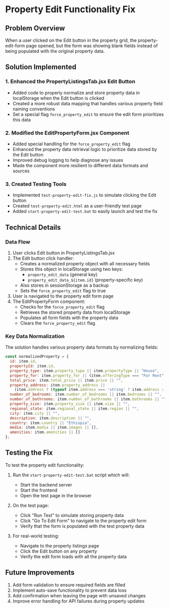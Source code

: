 # Property Edit Functionality Fix

## Problem Overview
When a user clicked on the Edit button in the property grid, the property-edit-form page opened, but the form was showing blank fields instead of being populated with the original property data.

## Solution Implemented

### 1. Enhanced the PropertyListingsTab.jsx Edit Button
- Added code to properly normalize and store property data in localStorage when the Edit button is clicked
- Created a more robust data mapping that handles various property field naming conventions
- Set a special flag `force_property_edit` to ensure the edit form prioritizes this data

### 2. Modified the EditPropertyForm.jsx Component
- Added special handling for the `force_property_edit` flag
- Enhanced the property data retrieval logic to prioritize data stored by the Edit button
- Improved debug logging to help diagnose any issues
- Made the component more resilient to different data formats and sources

### 3. Created Testing Tools
- Implemented `test-property-edit-fix.js` to simulate clicking the Edit button
- Created `test-property-edit.html` as a user-friendly test page
- Added `start-property-edit-test.bat` to easily launch and test the fix

## Technical Details

### Data Flow
1. User clicks Edit button in PropertyListingsTab.jsx
2. The Edit button click handler:
   - Creates a normalized property object with all necessary fields
   - Stores this object in localStorage using two keys:
     - `property_edit_data` (general key)
     - `property_edit_data_${item.id}` (property-specific key)
   - Also stores in sessionStorage as a backup
   - Sets the `force_property_edit` flag to true
3. User is navigated to the property edit form page
4. The EditPropertyForm component:
   - Checks for the `force_property_edit` flag
   - Retrieves the stored property data from localStorage
   - Populates all form fields with the property data
   - Clears the `force_property_edit` flag

### Key Data Normalization
The solution handles various property data formats by normalizing fields:
```javascript
const normalizedProperty = {
  id: item.id,
  propertyId: item.id,
  property_type: item.property_type || item.propertyType || "House",
  property_for: item.property_for || (item.offeringType === "For Rent" ? "For Rent" : "For Sale"),
  total_price: item.total_price || item.price || "",
  property_address: item.property_address || 
    (item.address ? (typeof item.address === 'string' ? item.address : `${item.address.street || ''}, ${item.address.city || ''}`) : ""),
  number_of_bedrooms: item.number_of_bedrooms || item.bedrooms || "",
  number_of_bathrooms: item.number_of_bathrooms || item.bathrooms || "",
  property_size: item.property_size || item.size || "",
  regional_state: item.regional_state || item.region || "",
  city: item.city || "",
  description: item.description || "",
  country: item.country || "Ethiopia",
  media: item.media || item.images || [],
  amenities: item.amenities || []
};
```

## Testing the Fix

To test the property edit functionality:

1. Run the `start-property-edit-test.bat` script which will:
   - Start the backend server
   - Start the frontend
   - Open the test page in the browser

2. On the test page:
   - Click "Run Test" to simulate storing property data
   - Click "Go To Edit Form" to navigate to the property edit form
   - Verify that the form is populated with the test property data

3. For real-world testing:
   - Navigate to the property listings page
   - Click the Edit button on any property
   - Verify the edit form loads with all the property data

## Future Improvements

1. Add form validation to ensure required fields are filled
2. Implement auto-save functionality to prevent data loss
3. Add confirmation when leaving the page with unsaved changes
4. Improve error handling for API failures during property updates
